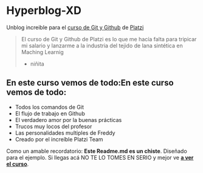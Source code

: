 # Hyperblog-XD
Unblog increible para el [curso de Git y Github](https://platzi.com/cursos/git-y-github/ "curso de Git y Github") de [Platzi](https://platzi.com "Platzi")
> El curso de Git y Github de Platzi es lo que me hacía falta para tripicar mi salario y lanzarme a la industria del tejido de lana sintética en Maching Learnig
> - niñita

## En este curso vemos de todo:En este curso vemos de todo:
* Todos los comandos de Git
* El flujo de trabajo en Github
* El verdadero amor por la buenas prácticas
* Trucos muy locos del profesor
* Las personalidades multiples de Freddy
* Creado por el increíble Platzi Team 

Como un amable recordatorio: **Este Readme.md es un chiste**. Diseñado para el ejemplo. Si llegas acá NO TE LO TOMES EN SERIO y mejor ve [**a ver el curso**](https://platzi.com/cursos/git-y-github/ "a ver el curso").